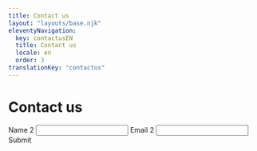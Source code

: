 ```yaml
---
title: Contact us
layout: "layouts/base.njk"
eleventyNavigation:
  key: contactusEN
  title: Contact us
  locale: en
  order: 3
translationKey: "contactus"
---
```


# Contact us

<form name="contact" action="/en/contact/thanks" method="post" data-netlify="true">
  <input type="hidden" name="form-name" value="contact" />
  <gcds-input type="text" input-id="name" label="Full name"></gcds-input>
  <gcds-input type="email" input-id="email" label="Email address"></gcds-input>
  <gcds-textarea label="Message" textarea-id="message"></gcds-textarea>
  <label for="name2">
    Name 2
  </label>
  <input type="text" id="name2" name="name2" />
  <label for="email2">
    Email 2
  </label>
  <input type="email" id="email2" name="email2" />
  <gcds-button type="submit">
    Submit
  </gcds-button>
</form>
